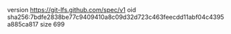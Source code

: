 version https://git-lfs.github.com/spec/v1
oid sha256:7bdfe2838be77c9409410a8c09d32d723c463feecdd11abf04c4395a885ca817
size 699
